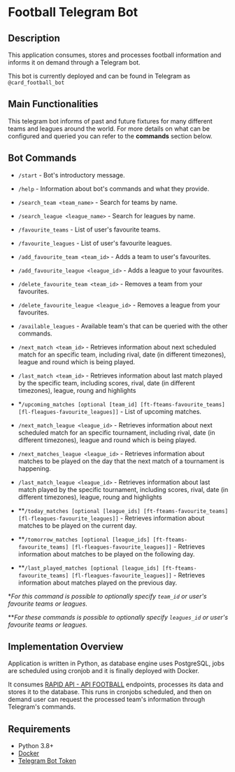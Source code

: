 

# Football Telegram Bot


## Description

This application consumes, stores and processes football information and informs it on demand through a Telegram bot.

This bot is currently deployed and can be found in Telegram as `@card_football_bot`


## Main Functionalities

This telegram bot informs of past and future fixtures for many different teams and leagues around the world.
For more details on what can be configured and queried you can refer to the **commands** section below.


## Bot Commands

- `/start` - Bot's introductory message.

- `/help` - Information about bot's commands and what they provide.

- `/search_team <team_name>` - Search for teams by name.

- `/search_league <league_name>` - Search for leagues by name.

- `/favourite_teams` - List of user's favourite teams.

- `/favourite_leagues` - List of user's favourite leagues.
 
- `/add_favourite_team <team_id>` - Adds a team to user's favourites.

- `/add_favourite_league <league_id>` - Adds a league to your favourites.

- `/delete_favourite_team <team_id>` - Removes a team from your favourites.

- `/delete_favourite_league <league_id>` - Removes a league from your favourites.

- `/available_leagues` - Available team's that can be queried with the other commands.

- `/next_match <team_id>` - Retrieves information about next scheduled match for an specific team, including rival, date (in different timezones), league and round which is being played.

- `/last_match <team_id>` - Retrieves information about last match played by the specific team, including  scores, rival, date (in different timezones), league, roung and highlights

- *`/upcoming_matches [optional [team_id] [ft-fteams-favourite_teams] [fl-fleagues-favourite_leagues]]` - List of upcoming matches.

- `/next_match_league <league_id>` - Retrieves information about next scheduled match for an specific tournament, including rival, date (in different timezones), league and round which is being played.

- `/next_matches_league <league_id>` - Retrieves information about matches to be played on the day that the next match of a tournament is happening.

- `/last_match_league <league_id>` - Retrieves information about last match played by the specific tournament, including  scores, rival, date (in different timezones), league, roung and highlights

- **`/today_matches [optional [league_ids] [ft-fteams-favourite_teams] [fl-fleagues-favourite_leagues]]` - Retrieves information about matches to be played on the current day.

- **`/tomorrow_matches [optional [league_ids] [ft-fteams-favourite_teams] [fl-fleagues-favourite_leagues]]` - Retrieves information about matches to be played on the following day.

- **`/last_played_matches [optional [league_ids] [ft-fteams-favourite_teams] [fl-fleagues-favourite_leagues]]` - Retrieves information about matches played on the previous day.

*<em>For this command is possible to optionally specify `team_id` or user's favourite teams or leagues.</em>

**<em>For these commands is possible to optionally specify `leagues_id` or user's favourite teams or leagues.</em>

## Implementation Overview

Application is written in Python, as database engine uses PostgreSQL, jobs are scheduled using cronjob and it is finally deployed with Docker.

It consumes [RAPID API - API FOOTBALL](https://rapidapi.com/api-sports/api/api-football) endpoints, processes its data and stores it to the database. This runs in cronjobs scheduled, and then on demand user can request the processed team's information through Telegram's commands.


## Requirements

- Python 3.8+
- [Docker](https://www.docker.com)
- [Telegram Bot Token](https://core.telegram.org/bots)
